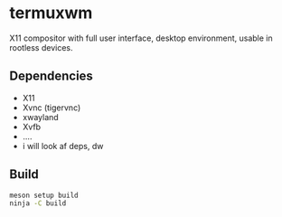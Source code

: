 # termuxwm
X11 compositor with full user interface, desktop environment, usable in rootless devices.

## Dependencies
- X11
- Xvnc (tigervnc)
- xwayland
- Xvfb
- ....
- i will look af deps, dw
  

## Build
```bash
meson setup build
ninja -C build
```
